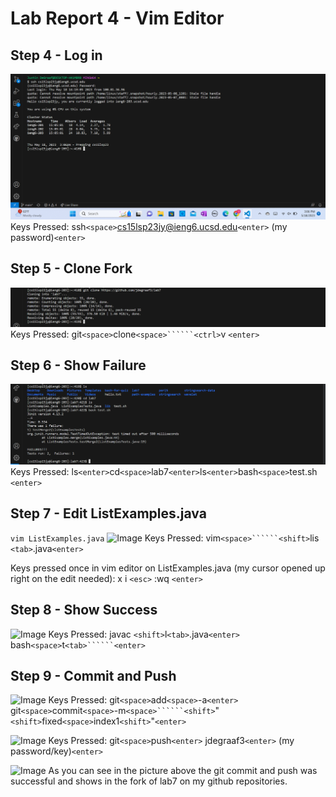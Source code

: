 # Lab Report 4 - Vim Editor
## Step 4 - Log in
![Image](Step4.png)
Keys Pressed:
ssh```<space>```cs15lsp23jy@ieng6.ucsd.edu```<enter>```
(my password)```<enter>```

## Step 5 - Clone Fork
![Image](Step5.png)
Keys Pressed:
git```<space>```clone```<space>``````<ctrl>```v ```<enter>```

## Step 6 - Show Failure
![Image](Step6.png)
Keys Pressed:
ls```<enter>```cd```<space>```lab7```<enter>```ls```<enter>```bash```<space>```test.sh ```<enter>```

## Step 7 - Edit ListExamples.java
```vim ListExamples.java```
![Image](Step7.png)
Keys Pressed:
vim```<space>``````<shift>```lis ```<tab>```.java```<enter>```

Keys pressed once in vim editor on ListExamples.java (my cursor opened up right on the edit needed):
x i ```<esc>``` :wq ```<enter>```

## Step 8 - Show Success
![Image](Step8.png)
Keys Pressed:
javac ```<shift>```l```<tab>```.java```<enter>```
bash```<space>```t```<tab>``````<enter>```

## Step 9 - Commit and Push
![Image](GitPushLab7.png)
Keys Pressed:
git```<space>```add```<space>```-a```<enter>```
git```<space>```commit```<space>```-m```<space>``````<shift>```"```<shift>```fixed```<space>```index1```<shift>```"```<enter>```

![Image](GitPushLab7.png)
Keys Pressed:
git```<space>```push```<enter>```
jdegraaf3```<enter>```
(my password/key)```<enter>```

![Image](GitSuccess.png)
As you can see in the picture above the git commit and push was successful and shows in the fork of lab7 on my github repositories.
